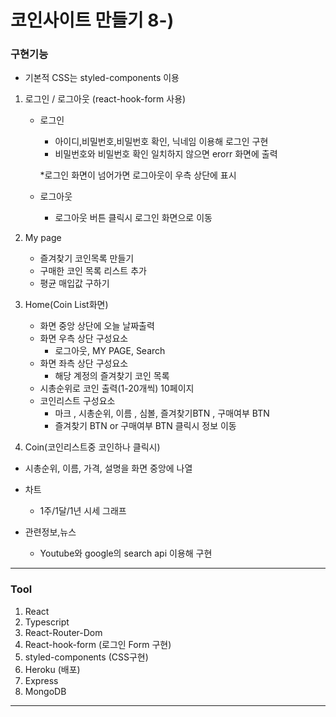 # **코인사이트 만들기** 8-)

### 구현기능

- 기본적 CSS는 styled-components 이용

1. 로그인 / 로그아웃 (react-hook-form 사용)

   - 로그인

     - 아이디,비밀번호,비밀번호 확인, 닉네임 이용해 로그인 구현
     - 비밀번호와 비밀번호 확인 일치하지 않으면 erorr 화면에 출력

     \*로그인 화면이 넘어가면 로그아웃이 우측 상단에 표시

   - 로그아웃
     - 로그아웃 버튼 클릭시 로그인 화면으로 이동

2. My page

   - 즐겨찾기 코인목록 만들기
   - 구매한 코인 목록 리스트 추가
   - 평균 매입값 구하기

3. Home(Coin List화면)

   - 화면 중앙 상단에 오늘 날짜출력
   - 화면 우측 상단 구성요소
     - 로그아웃, MY PAGE, Search
   - 화면 좌측 상단 구성요소
     - 해당 계정의 즐겨찾기 코인 목록
   - 시총순위로 코인 출력(1-20개씩) 10페이지
   - 코인리스트 구성요소
     - 마크 , 시총순위, 이름 , 심볼, 즐겨찾기BTN , 구매여부 BTN
     - 즐겨찾기 BTN or 구매여부 BTN 클릭시 정보 이동

4. Coin(코인리스트중 코인하나 클릭시)

- 시총순위, 이름, 가격, 설명을 화면 중앙에 나열
- 차트
  - 1주/1달/1년 시세 그래프
- 관련정보,뉴스

  - Youtube와 google의 search api 이용해 구현

---

### Tool

1. React
2. Typescript
3. React-Router-Dom
4. React-hook-form (로그인 Form 구현)
5. styled-components (CSS구현)
6. Heroku (배포)
7. Express
8. MongoDB

---

